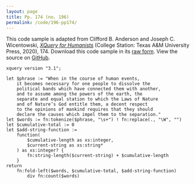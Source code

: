 ```yaml
---
layout: page
title: Pp. 174 (no. 196)
permalink: /code/196-pp174/
---
```


This code sample is adapted from Clifford B. Anderson and Joseph C. Wicentowski, 
[_XQuery for Humanists_](/) (College Station: Texas A&M University Press, 2020), 174. 
Download this code sample in its [raw form](/code/196-pp174/196-pp174.xq).
View the source on [GitHub](https://github.com/coding4humanists/xquery4humanists/blob/master/code/196-pp174/196-pp174.xq).

```xquery
xquery version "3.1";

let $phrase := "When in the course of human events,
    it becomes necessary for one people to dissolve the
    political bands which have connected them with another,
    and to assume among the powers of the earth, the
    separate and equal station to which the Laws of Nature
    and of Nature’s God entitle them, a decent respect
    to the opinions of mankind requires that they should
    declare the causes which impel them to the separation."
let $words := fn:tokenize($phrase, "\s+") ! fn:replace(., "\W", "")
let $cumulative-total := 0
let $add-string-function :=
    function(
        $cumulative-length as xs:integer,
        $current-string as xs:string*
    ) as xs:integer? {
        fn:string-length($current-string) + $cumulative-length
    }
return
    fn:fold-left($words, $cumulative-total, $add-string-function)
        div fn:count($words)
```  
